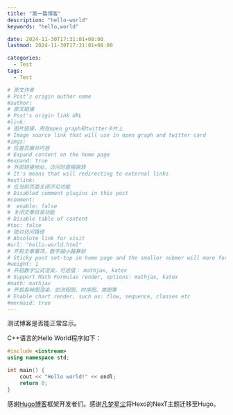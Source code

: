 ```yaml
---
title: "第一篇博客"
description: "hello-world"
keywords: "hello,world"

date: 2024-11-30T17:31:01+08:00
lastmod: 2024-11-30T17:31:01+08:00

categories:
  - Test
tags:
  - Test

# 原文作者
# Post's origin author name
#author:
# 原文链接
# Post's origin link URL
#link:
# 图片链接，用在open graph和twitter卡片上
# Image source link that will use in open graph and twitter card
#imgs:
# 在首页展开内容
# Expand content on the home page
#expand: true
# 外部链接地址，访问时直接跳转
# It's means that will redirecting to external links
#extlink:
# 在当前页面关闭评论功能
# Disabled comment plugins in this post
#comment:
#  enable: false
# 关闭文章目录功能
# Disable table of content
#toc: false
# 绝对访问路径
# Absolute link for visit
#url: "hello-world.html"
# 开启文章置顶，数字越小越靠前
# Sticky post set-top in home page and the smaller nubmer will more forward.
#weight: 1
# 开启数学公式渲染，可选值： mathjax, katex
# Support Math Formulas render, options: mathjax, katex
#math: mathjax
# 开启各种图渲染，如流程图、时序图、类图等
# Enable chart render, such as: flow, sequence, classes etc
#mermaid: true
---
```

测试博客是否能正常显示。

C++语言的Hello World程序如下：

```c++
#include <iostream>
using namespace std;

int main() {
    cout << "Hello world!" << endl;
    return 0;
}
```

感谢[Hugo博客](https://gohugo.io/)框架开发者们。感谢[凡梦星尘](https://lisenhui.cn/)将Hexo的NexT主题迁移至Hugo。

<!--more-->
